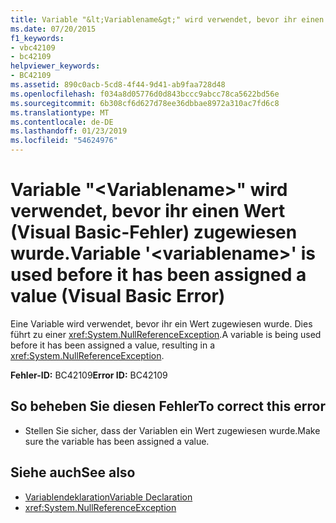 ```yaml
---
title: Variable "&lt;Variablename&gt;" wird verwendet, bevor ihr einen Wert (Visual Basic-Fehler) zugewiesen wurde.
ms.date: 07/20/2015
f1_keywords:
- vbc42109
- bc42109
helpviewer_keywords:
- BC42109
ms.assetid: 890c0acb-5cd8-4f44-9d41-ab9faa728d48
ms.openlocfilehash: f034a8d05776d0d843bccc9abcc78ca5622bd56e
ms.sourcegitcommit: 6b308cf6d627d78ee36dbbae8972a310ac7fd6c8
ms.translationtype: MT
ms.contentlocale: de-DE
ms.lasthandoff: 01/23/2019
ms.locfileid: "54624976"
---
```

# <a name="variable-ltvariablenamegt-is-used-before-it-has-been-assigned-a-value-visual-basic-error"></a><span data-ttu-id="5fa4e-102">Variable "&lt;Variablename&gt;" wird verwendet, bevor ihr einen Wert (Visual Basic-Fehler) zugewiesen wurde.</span><span class="sxs-lookup"><span data-stu-id="5fa4e-102">Variable '&lt;variablename&gt;' is used before it has been assigned a value (Visual Basic Error)</span></span>
<span data-ttu-id="5fa4e-103">Eine Variable wird verwendet, bevor ihr ein Wert zugewiesen wurde. Dies führt zu einer <xref:System.NullReferenceException>.</span><span class="sxs-lookup"><span data-stu-id="5fa4e-103">A variable is being used before it has been assigned a value, resulting in a <xref:System.NullReferenceException>.</span></span>  
  
 <span data-ttu-id="5fa4e-104">**Fehler-ID:** BC42109</span><span class="sxs-lookup"><span data-stu-id="5fa4e-104">**Error ID:** BC42109</span></span>  
  
## <a name="to-correct-this-error"></a><span data-ttu-id="5fa4e-105">So beheben Sie diesen Fehler</span><span class="sxs-lookup"><span data-stu-id="5fa4e-105">To correct this error</span></span>  
  
-   <span data-ttu-id="5fa4e-106">Stellen Sie sicher, dass der Variablen ein Wert zugewiesen wurde.</span><span class="sxs-lookup"><span data-stu-id="5fa4e-106">Make sure the variable has been assigned a value.</span></span>  
  
## <a name="see-also"></a><span data-ttu-id="5fa4e-107">Siehe auch</span><span class="sxs-lookup"><span data-stu-id="5fa4e-107">See also</span></span>
- [<span data-ttu-id="5fa4e-108">Variablendeklaration</span><span class="sxs-lookup"><span data-stu-id="5fa4e-108">Variable Declaration</span></span>](../../visual-basic/programming-guide/language-features/variables/variable-declaration.md)
- <xref:System.NullReferenceException>
